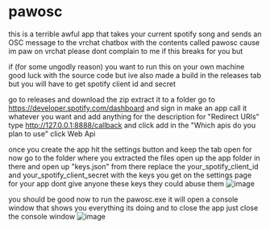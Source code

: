 # pawosc
this is a terrible awful app that takes your current spotify song and sends an OSC message to the vrchat chatbox with the contents
called pawosc cause im paw on vrchat
please dont complain to me if this breaks for you but 

if (for some ungodly reason) you want to run this on your own machine good luck with the source code but ive also made a build in the releases tab but you will have to get spotify client id and secret

go to releases and download the zip extract it to a folder
go to https://developer.spotify.com/dashboard and sign in
make an app call it whatever you want and add anything for the description
for "Redirect URIs" type http://127.0.0.1:8888/callback and click add
in the "Which apis do you plan to use" click Web Api

once you create the app hit the settings button and keep the tab open for now
go to the folder where you extracted the files
open up the app folder in there and open up "keys.json"
from there replace the your_spotify_client_id and your_spotify_client_secret with the keys you get on the settings page for your app
dont give anyone these keys they could abuse them
![image](https://github.com/user-attachments/assets/5925dd7f-cacd-47a1-85ea-bc77832daa72)


you should be good now to run the pawosc.exe it will open a console window that shows you everything its doing and to close the app just close the console window
![image](https://github.com/user-attachments/assets/1ba2f618-611c-4c2a-b92a-590aeac749c4)

